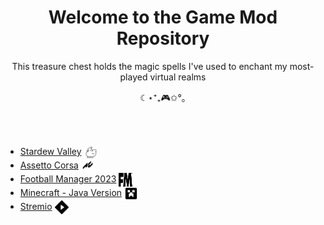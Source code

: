 <h1 align="center">Welcome to the Game Mod Repository</h1>
<p align="center">This treasure chest holds the magic spells I've used to enchant my most-played virtual realms</p>
<p align="center">☾⋆⁺₊🎮✩°｡</p>
<br><br>

* [Stardew Valley](./games/stardew-valley.md) <img src="./icons/stardew-valley.svg"  alt="Stardew Valley logo" width="22" height="22" style="vertical-align: middle;">
* [Assetto Corsa](./games/assetto-corsa.md) <img src="./icons/assetto-corsa.svg"  alt="Assetto Corsa logo" width="22" height="22" style="vertical-align: middle;">
* [Football Manager 2023](./games/football-manager-23.md) <img src="./icons/football-manager.svg"  alt="Football Manager logo" width="22" height="22" style="vertical-align: middle;">
* [Minecraft - Java Version](./games/minecraft.md) <img src="./icons/minecraft.svg"  alt="Minecraft logo" width="22" height="22" style="vertical-align: middle;">
* [Stremio](./games/stremio.md) <img src="./icons/stremio.svg"  alt="Stremio logo" width="22" height="22" style="vertical-align: middle;">
